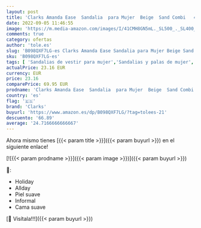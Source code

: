 ```yaml
---
layout: post
title: 'Clarks Amanda Ease  Sandalia  para Mujer  Beige  Sand Combi   42 EU'
date: 2022-09-05 11:46:55
image: 'https://m.media-amazon.com/images/I/41CMH8GN5mL._SL500_._SL400_.jpg'
comments: true
category: ofertas
author: 'tole.es'
slug: 'B098QXF7LG-es Clarks Amanda Ease Sandalia para Mujer Beige Sand Combi 42 EU'
sku: 'B098QXF7LG-es'
tags: [ 'Sandalias de vestir para mujer','Sandalias y palas de mujer','Zapatos','Zapatos para mujer','Zapatos y complementos','clarks','sandalia','🇪🇸', ]
actualPrice: 23.16 EUR
currency: EUR
price: 23.16
comparePrice: 69.95 EUR
prodname: 'Clarks Amanda Ease  Sandalia  para Mujer  Beige  Sand Combi   42 EU'
country: 'es'
flag: '🇪🇸'
brand: 'Clarks'
buyurl: 'https://www.amazon.es/dp/B098QXF7LG/?tag=tolees-21'
descuento: '66.89'
average: '24.7166666666667'
---
```


Ahora mismo tienes [{{< param title >}}]({{< param buyurl >}}) en el siguiente enlace!

[![{{< param prodname >}}]({{< param image >}})]({{< param buyurl >}})

🔎:

- Holiday
- Allday
- Piel suave
- Informal
- Cama suave

[🛒 Visítala!!!]({{< param buyurl >}})
